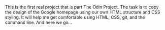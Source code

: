 This is the first real project that is part The Odin Project. The task is to copy the design of the Google homepage using our own HTML structure and CSS styling. It will help me get comfortable using HTML, CSS, git, and the command line. And here we go...